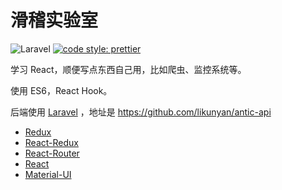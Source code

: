# 滑稽实验室

![Laravel](https://github.com/likunyan/antic/workflows/React/badge.svg)
[![code style: prettier](https://img.shields.io/badge/code_style-prettier-ff69b4.svg?style=flat-square)](https://github.com/prettier/prettier)

学习 React，顺便写点东西自己用，比如爬虫、监控系统等。

使用 ES6，React Hook。

后端使用 [Laravel](https://learnku.com/laravel) ，地址是 https://github.com/likunyan/antic-api

- [Redux](https://cn.redux.js.org/)
- [React-Redux](https://www.redux.org.cn/)
- [React-Router](https://reacttraining.com/react-router/)
- [React](https://zh-hans.reactjs.org/)
- [Material-UI](https://material-ui.com/zh/)
